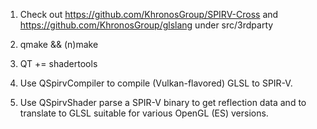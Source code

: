 
1. Check out https://github.com/KhronosGroup/SPIRV-Cross and https://github.com/KhronosGroup/glslang under src/3rdparty

2. qmake && (n)make

3. QT += shadertools

4. Use QSpirvCompiler to compile (Vulkan-flavored) GLSL to SPIR-V.

5. Use QSpirvShader parse a SPIR-V binary to get reflection data and to translate to GLSL suitable for various OpenGL (ES) versions.
